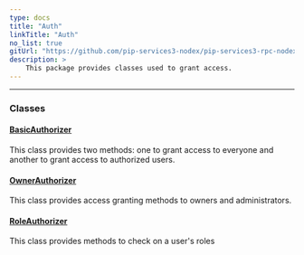 ```yaml
---
type: docs
title: "Auth"
linkTitle: "Auth"
no_list: true
gitUrl: "https://github.com/pip-services3-nodex/pip-services3-rpc-nodex"
description: >
    This package provides classes used to grant access.
---
```

---

<div class="module-body"> 

### Classes

#### [BasicAuthorizer](basic_authorizer)
This class provides two methods: one to grant access to everyone and another to grant access to authorized users.

#### [OwnerAuthorizer](owner_authorizer)
This class provides access granting methods to owners and administrators.

#### [RoleAuthorizer](role_authorizer)
This class provides methods to check on a user's roles

</div>
